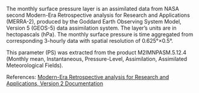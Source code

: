 The monthly surface pressure layer is an assimilated data from NASA second Modern-Era Retrospective analysis for Research and Applications (MERRA-2), produced by the Goddard Earth Observing System Model, Version 5 (GEOS-5) data assimilation system. The layer’s units are in hectopascals (hPa). The monthly surface pressure is time aggregated from corresponding 3-hourly data with spatial resolution of 0.625°×0.5°.

This parameter (PS) was extracted from the product M2IMNPASM.5.12.4 (Monthly mean, Instantaneous, Pressure-Level, Assimilation, Assimilated Meteorological Fields).

References: [Modern-Era Retrospective analysis for Research and Applications, Version 2 Documentation](https://gmao.gsfc.nasa.gov/reanalysis/MERRA-2/docs/)
